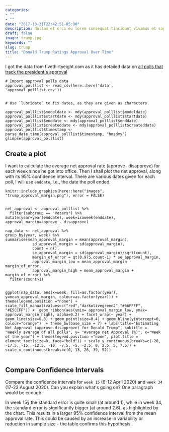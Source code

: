```yaml
---
categories:
- ""
- ""
date: "2017-10-31T22:42:51-05:00"
description: Nullam et orci eu lorem consequat tincidunt vivamus et sagittis magna sed nunc rhoncus condimentum sem. In efficitur ligula tate urna. Maecenas massa sed magna lacinia magna pellentesque lorem ipsum dolor. Nullam et orci eu lorem consequat tincidunt. Vivamus et sagittis tempus.
draft: false
image: trump.jpg
keywords: ""
slug: trump
title: "Donald Trump Ratings Approval Over Time"
---
```


I got the data from fivethirtyeight.com as it has detailed data on [all polls that track the president's approval ](https://projects.fivethirtyeight.com/trump-approval-ratings)

```{r, cache=TRUE}
# Import approval polls data
approval_polllist <- read_csv(here::here('data', 'approval_polllist.csv'))


# Use `lubridate` to fix dates, as they are given as characters.

approval_polllist$modeldate <- mdy(approval_polllist$modeldate)
approval_polllist$startdate <- mdy(approval_polllist$startdate)
approval_polllist$enddate <- mdy(approval_polllist$enddate)
approval_polllist$createddate <- mdy(approval_polllist$createddate)
approval_polllist$timestamp <- parse_date_time(approval_polllist$timestamp, "hmsdmy")
glimpse(approval_polllist)

```

## Create a plot

I want to calculate the average net approval rate (approve- disapprove) for each week since he got into office. Then I shall plot the net approval, along with its 95% confidence interval. There are various dates given for each poll, I will use `enddate`, i.e., the date the poll ended.


```{r trump_margins_completed, out.width="100%"}
knitr::include_graphics(here::here("images", "trump_approval_margin.png"), error = FALSE)


net_approval <- approval_polllist %>%
  filter(subgroup == "Voters") %>%
mutate(year=year(enddate), week=isoweek(enddate), approval_margin=approve - disapprove)

nap_data <- net_approval %>%
group_by(year, week) %>%
summarise(mean_approval_margin = mean(approval_margin),
            sd_approval_margin = sd(approval_margin),
            count = n(),
            se_approval_margin = sd(approval_margin)/sqrt(count),
            margin_of_error = qt(0.975,count-1) * se_approval_margin,
            approval_margin_low = mean_approval_margin - margin_of_error,
            approval_margin_high = mean_approval_margin + margin_of_error) %>%
  filter(count>1)


ggplot(nap_data, aes(x=week, fill=as.factor(year), y=mean_approval_margin, colour=as.factor(year))) + theme(legend.position ="none") + scale_fill_manual(values=c("red","darkolivegreen2","#66FFFF", "#E5CCFF")) +  geom_ribbon(aes(ymin= approval_margin_low, ymax= approval_margin_high), alpha=0.2) + facet_wrap(~ year) + geom_line(size=0.3) + geom_point(size=0.4) + geom_hline(yintercept=0, colour="orange")  + theme_bw(base_size = 7) + labs(title="Estimating Net Approval (approve-disapprove) for Donald Trump", subtitle = "Weekly average of all polls", y= "Average net Approval (%)", x="Week of the year") + theme(legend.position ="none", plot.title = element_text(size=8, face="bold")) + scale_y_continuous(breaks=c(-20, -17.5, -15, -12.5, -10, -7.5, -5, -2.5, 0, 2.5, 5, 7.5)) + scale_x_continuous(breaks=c(0, 13, 26, 39, 52))


```


## Compare Confidence Intervals

Compare the confidence intervals for `week 15` (6-12 April 2020) and `week 34` (17-23 August 2020). Can you explain what's going on? One paragraph would be enough.

In week 15§ the standard error is quite small (at around 1), while in week 34, the standard error is significantly bigger (at around 2.6), as highlighted by the chart. This results in a larger 95% confidence interval from the mean approval rate. This could be caused by an increase in variability or reduction in sample size - the table confirms this hypothesis.